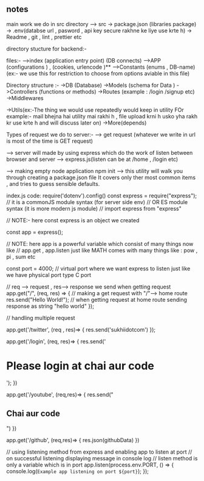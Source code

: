 ## notes 

main work we do in src directory 
 --> src
   -> package.json (libraries package)
   -> .env(databse url , pasword , api key secure rakhne ke liye use krte h)
   -> Readme , git , lint , prettier etc

directory stucture for backend:-

files:- 
-->index (application entry point) (DB connects)
-->APP  (configurations ) , (cookies, urlencode )**
-->Constants (enums , DB-name) (ex:- we use this for restriction to choose from options aviable in this file)



Directory structure :-
->DB  (Database)
->Models (schema for Data ) 
->Controllers (functions or methods)
->Routes (example : /login /signup etc)
->Middlewares

->Utils(ex:-The thing we would use repeatedly would keep in utility
FOr example:- mail bhejna hai utility mai rakhi h , 
file upload krni h usko yha rakh kr use krte h and will discuss later on)
->More(depends)


Types of request we do to server:-
--> get request (whatever we write in url is most of the time is GET request)


--> server will made by using express which do the work of listen between browser and server
--> express.js(listen can be at /home , /login etc)


--> making empty node application
npm init --> this utility will walk you through creating a package.json file
It covers only ther most common items , and tries to guess sensible defaults.

index.js code:
require('dotenv').config()
const express = require("express");  // it is a commonJS module syntax (for server side env) 
//     OR ES module syntax (it is more modern js module)
// import express from "express"

// NOTE:- here const express is an object we created 

const app = express();

// NOTE: here app is a powerful variable which consist of many things now like
//  app.get , app.listen just like MATH comes with many things like : pow , pi , sum etc

const port =  4000;  // virtual port where we want express to listen just like we have physical port type C port


  // req --> request  , res--> response we send when getting request 
app.get("/", (req, res) => {  // making a get request with "/"--> home route
  res.send("Hello World!");  // when getting request at home route sending response as string "hello world"
});

// handling multiple request

app.get('/twitter', (req , res)=> {
      res.send('sukhiidotcom')
});

app.get('/login', (req, res)=> {
        res.send('<h1> Please login at chai aur code </h1>');
})


app.get('/youtube', (req,res)=> {
  res.send("<h2>Chai aur code</h2>")
})

app.get('/github', (req,res)=> {
  res.json(githubData)
})


//  using listening method from express and enabling app to listen at port
// on successful listening displaying message in console log
// listen method is only a variable which is in port 
app.listen(process.env.PORT, () => {
  console.log(`Example app listening on port ${port}`);
});
 